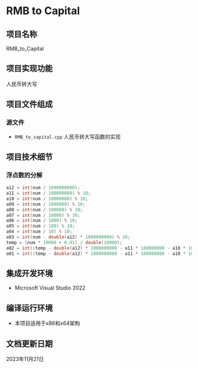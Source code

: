 # RMB to Capital

## 项目名称

RMB_to_Capital

## 项目实现功能

人民币转大写

## 项目文件组成

### 源文件

* `RMB_to_capital.cpp`
人民币转大写函数的实现

## 项目技术细节

### 浮点数的分解

```cpp
a12 = int(num / 1000000000);
a11 = int(num / 100000000) % 10;
a10 = int(num / 10000000) % 10;
a09 = int(num / 1000000) % 10;
a08 = int(num / 100000) % 10;
a07 = int(num / 10000) % 10;
a06 = int(num / 1000) % 10;
a05 = int(num / 100) % 10;
a04 = int(num / 10) % 10;
a03 = int(num - double(a12) * 1000000000) % 10;
temp = (num * 10000 + 0.01) / double(10000);
a02 = int((temp - double(a12) * 1000000000 - a11 * 100000000 - a10 * 10000000 - a09 * 1000000 - a08 * 100000 - a07 * 10000 - a06 * 1000 - a05 * 100 - a04 * 10 - a03) * 10);
a01 = int((temp - double(a12) * 1000000000 - a11 * 100000000 - a10 * 10000000 - a09 * 1000000 - a08 * 100000 - a07 * 10000 - a06 * 1000 - a05 * 100 - a04 * 10 - a03) * 100) % 10;
```

## 集成开发环境

* Microsoft Visual Studio 2022

## 编译运行环境

* 本项目适用于x86和x64架构

## 文档更新日期

2023年11月21日